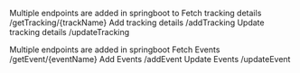 Multiple endpoints are added in springboot to 
    Fetch tracking details    /getTracking/{trackName}
    Add tracking details      /addTracking
    Update tracking details   /updateTracking

Multiple endpoints are added in springboot
    Fetch Events    /getEvent/{eventName}
    Add Events      /addEvent
    Update Events   /updateEvent


